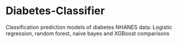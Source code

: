 # Diabetes-Classifier
Classification prediction models of diabetes NHANES data: Logistic regression, random forest, naive bayes and XGBoost comparisons
